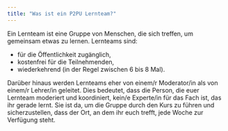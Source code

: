 ```yaml
---
title: "Was ist ein P2PU Lernteam?"
---
```


Ein Lernteam ist eine Gruppe von Menschen, die sich treffen, um gemeinsam etwas zu lernen. Lernteams sind:
 - für die Öffentlichkeit zugänglich,
 - kostenfrei für die Teilnehmenden,
 - wiederkehrend (in der Regel zwischen 6 bis 8 Mal).
 
Darüber hinaus werden Lernteams eher von einem/r Moderator/in als von einem/r Lehrer/in geleitet. Dies bedeutet, dass die Person, die euer Lernteam moderiert und koordiniert, kein/e Experte/in für das Fach ist, das ihr gerade lernt. Sie ist da, um die Gruppe durch den Kurs zu führen und sicherzustellen, dass der Ort, an dem ihr euch trefft, jede Woche zur Verfügung steht.


